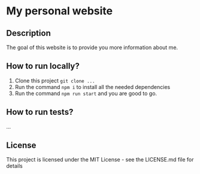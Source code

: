 # My personal website

## Description

The goal of this website is to provide you more information 
about me.

## How to run locally?

1. Clone this project `git clone ...`
2. Run the command `npm i` to install all the needed dependencies
3. Run the command `npm run start` and you are good to go.

## How to run tests?

...

## License

This project is licensed under the MIT License - see the LICENSE.md file for details